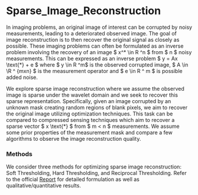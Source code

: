 # Sparse_Image_Reconstruction

In imaging problems, an original image of interest can be corrupted by noisy measurements, leading to a deteriorated observed image. The goal of image reconstruction is to then recover the original signal as closely as possible. These imaging problems can often be formulated as an inverse problem involving the recovery of an image $ x^* \in R ^n $ from $ n $ noisy measurements. This can be expressed as an inverse problem $ y = Ax \text{*} + e $ where $ y \in R ^m$ is the observed corrupted image, $ A \in \R ^ {mxn} $ is the measurement operator and $ e \in R ^ m $ is possible added noise.

We explore sparse image reconstruction where we assume the observed image is sparse under the wavelet domain and we seek to recover this sparse representation. Specifically, given an image corrupted by an unknown mask creating random regions of blank pixels, we aim to recover the original image utilizing optimization techniques. This task can be compared to compressed sensing techniques which aim to recover a sparse vector $ x \text{*} $ from $ m < n $ measurements. We assume some prior properties of the measurement mask and compare a few algorithms to observe the image reconstruction quality.

### Methods

We consider three methods for optimizing sparse image reconstruction: Soft Thresholding, Hard Thresholding, and Reciprocal Thresholding. Refer to the official [Report](/report.pdf) for detailed formulation as well as qualitative/quantitative results.
